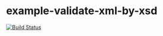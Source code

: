 # example-validate-xml-by-xsd

[![Build Status](https://travis-ci.org/thiagogarbazza/example-validate-xml-by-xsd.svg?branch=master)](https://travis-ci.org/thiagogarbazza/example-validate-xml-by-xsd)
